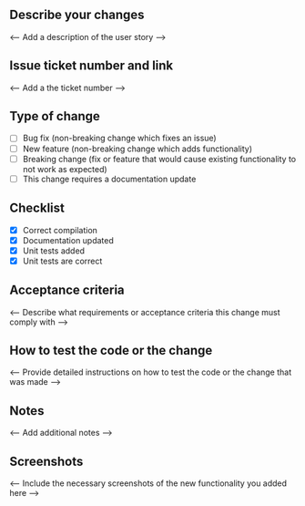 ## Describe your changes

<-- Add a description of the user story -->

## Issue ticket number and link

<-- Add a the ticket number -->

## Type of change

- [ ] Bug fix (non-breaking change which fixes an issue)
- [ ] New feature (non-breaking change which adds functionality)
- [ ] Breaking change (fix or feature that would cause existing functionality to not work as expected)
- [ ] This change requires a documentation update

## Checklist

- [x] Correct compilation
- [x] Documentation updated
- [x] Unit tests added
- [x] Unit tests are correct

## Acceptance criteria

<-- Describe what requirements or acceptance criteria this change must comply with -->

## How to test the code or the change

<-- Provide detailed instructions on how to test the code or the change that was made -->

## Notes

<-- Add additional notes -->

## Screenshots

<-- Include the necessary screenshots of the new functionality you added here -->
